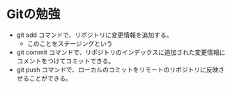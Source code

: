 # Gitの勉強
- git add コマンドで、リポジトリに変更情報を追加する。
	- このことをステージングという
- git commit コマンドで、リポジトリのインデックスに追加された変更情報にコメントをつけてコミットできる。
- git push コマンドで、ローカルのコミットをリモートのリポジトリに反映させることができる。




